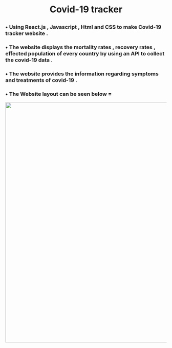 
# <p align = "center" > Covid-19 tracker</p>   

###  • Using React.js , Javascript , Html and CSS to make Covid-19 tracker website .  
###  • The website displays the mortality rates , recovery rates , effected population of every country by using an API to collect the covid-19 data .
###  • The website provides the information regarding symptoms and treatments of covid-19 . 

###  • The Website layout can be seen below = 
  <p align = "center" ><img src="https://github.com/aqib-javed1119/covid-tracker/blob/master/COVID%20Tracker.gif"width="750" height="750" /> </p>
        
